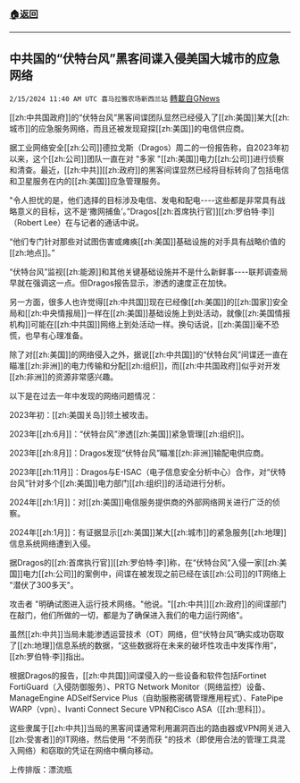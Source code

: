 ###  [:house:返回](README.md)
---


## 中共国的“伏特台风”黑客间谍入侵美国大城市的应急网络
`2/15/2024 11:40 AM UTC 喜马拉雅农场新西兰站` [轉載自GNews](https://gnews.org/articles/2309717)

[[zh:中共国政府]]的“伏特台风”黑客间谍团队显然已经侵入了[[zh:美国]]某大[[zh:城市]]的应急服务网络，而且还被发现窥探[[zh:美国]]的电信供应商。

据工业网络安全[[zh:公司]]德拉戈斯（Dragos）周二的一份报告称，自2023年初以来，这个[[zh:公司]]团队一直在对 "多家 "[[zh:美国]]电力[[zh:公司]]进行侦察和清查。最近，[[zh:中共]][[zh:政府]]的黑客间谍显然已经将目标转向了包括电信和卫星服务在内的[[zh:美国]]应急管理服务。

"令人担忧的是，他们选择的目标涉及电信、发电和配电\----这些都是非常具有战略意义的目标，这不是‘撒网捕鱼’。”Dragos[[zh:首席执行官]][[zh:罗伯特·李]]（Robert Lee）在与记者的通话中说。

“他们专门针对那些对试图伤害或瘫痪[[zh:美国]]基础设施的对手具有战略价值的[[zh:地点]]。”

“伏特台风”监视[[zh:能源]]和其他关键基础设施并不是什么新鲜事\----联邦调查局早就在强调这一点。但Dragos报告显示，渗透的速度正在加快。

另一方面，很多人也许觉得[[zh:中共国]]现在已经像[[zh:美国]]的[[zh:国家]]安全局和[[zh:中央情报局]]一样在[[zh:美国]]基础设施上到处活动，就像[[zh:美国情报机构]]可能在[[zh:中共国]]网络上到处活动一样。换句话说，[[zh:美国]]毫不恐慌，也早有心理准备。

除了对[[zh:美国]]的网络侵入之外，据说[[zh:中共国]]的“伏特台风”间谍还一直在瞄准[[zh:非洲]]的电力传输和分配[[zh:组织]]，而[[zh:中共国政府]]似乎对开发[[zh:非洲]]的资源非常感兴趣。

以下是在过去一年中发现的网络问题情况：

2023年初：[[zh:美国关岛]]领土被攻击。

2023年[[zh:6月]]：“伏特台风”渗透[[zh:美国]]紧急管理[[zh:组织]]。

2023年[[zh:8月]]：Dragos发现“伏特台风”瞄准[[zh:非洲]]输配电供应商。

2023年[[zh:11月]]：Dragos与E-ISAC（电子信息安全分析中心）合作，对“伏特台风”针对多个[[zh:美国]]电力部门[[zh:组织]]的活动进行分析。

2024年[[zh:1月]]：对[[zh:美国]]电信服务提供商的外部网络网关进行广泛的侦察。

2024年[[zh:1月]]：有证据显示[[zh:美国]]某大[[zh:城市]]的紧急服务[[zh:地理]]信息系统网络遭到入侵。

据Dragos的[[zh:首席执行官]][[zh:罗伯特·李]]称，在“伏特台风”入侵一家[[zh:美国]]电力[[zh:公司]]的案例中，间谍在被发现之前已经在该[[zh:公司]]的IT网络上 "潜伏了300多天"。

攻击者 "明确试图进入运行技术网络。"他说。"[[zh:中共]][[zh:政府]]的间谍部门在敲门，他们所做的一切，都是为了确保进入我们的电力运行网络"。

虽然[[zh:中共]]当局未能渗透运营技术（OT）网络，但“伏特台风”确实成功窃取了[[zh:地理]]信息系统的数据，“这些数据将在未来的破坏性攻击中发挥作用”，[[zh:罗伯特·李]]指出。

根据Dragos的报告，[[zh:中共国]]间谍侵入的一些设备和软件包括Fortinet FortiGuard（入侵防御服务）、PRTG Network Monitor（网络监控）设备、ManageEngine ADSelfService Plus（自助服務密碼管理應用程式）、FatePipe WARP（vpn）、Ivanti Connect Secure VPN和Cisco ASA（[[zh:思科]]）。

这些隶属于[[zh:中共]]当局的黑客间谍通常利用漏洞百出的路由器或VPN网关进入[[zh:受害者]]的IT网络，然后使用 "不劳而获 "的技术（即使用合法的管理工具混入网络）和窃取的凭证在网络中横向移动。

上传排版：漂流瓶
